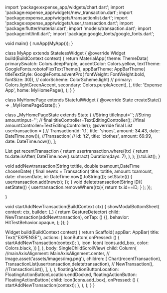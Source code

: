 import 'package:expense_app/widgets/chart.dart';
import 'package:expense_app/widgets/new_transaction.dart';
import 'package:expense_app/widgets/transactionlist.dart';
import 'package:expense_app/widgets/user_transaction.dart';
import 'package:flutter/material.dart';
import 'models/transaction.dart';
import 'package:intl/intl.dart';
import 'package:google_fonts/google_fonts.dart';

void main() {
  runApp(MyApp());
}

class MyApp extends StatelessWidget {
  @override
  Widget build(BuildContext context) {
    return MaterialApp(
      theme: ThemeData(
        primarySwatch: Colors.deepPurple,
        accentColor: Colors.yellow,
        textTheme: GoogleFonts.robotoFlexTextTheme(),
        appBarTheme: AppBarTheme(
            titleTextStyle: GoogleFonts.adventPro(
                fontWeight: FontWeight.bold, fontSize: 30)),
        // colorScheme: ColorScheme.light(
        //   primary: Colors.lightGreenAccent, secondary: Colors.purpleAccent),
      ),
      title: 'Expense App',
      home: MyHomePage(),
    );
  }
}

class MyHomePage extends StatefulWidget {
  @override
  State<MyHomePage> createState() => _MyHomePageState();
}

class _MyHomePageState extends State<MyHomePage> {
  //String titleInput='';
  //String amountInput='';
  // final titleController=TextEditingController();
  //final amountController=TextEditingController();
  @override
  final List<Transaction> usertransaction = [
    // Transaction(id: 't1', title: 'shoes', amount: 34.43, date: DateTime.now()),
    //Transaction(
    //  id: 't2', title: 'clothes', amount: 69.99, date: DateTime.now()),
  ];

  List<Transaction> get recentTransaction {
    return usertransaction.where((tx) {
      return tx.date.isAfter(
        DateTime.now().subtract(
          Duration(days: 7),
        ),
      );
    }).toList();
  }

  void addNewtransaction(String txtitle, double txamount,DateTime chosenDate) {
    final newtx = Transaction(
        title: txtitle,
        amount: txamount,
        date: chosenDate,
        id: DateTime.now().toString());
    setState(() {
      usertransaction.add(newtx);
    });
  }
  void deletetransaction(String iD){
    setState(() {
      usertransaction.removeWhere((tx){
        return tx.id==iD;
      } );
    });

  }

  void startAddNewTransaction(BuildContext ctx) {
    showModalBottomSheet(
        context: ctx,
        builder: (_) {
          return GestureDetector(
            child: NewTransaction(addNewtransaction),
            onTap: () {},
            behavior: HitTestBehavior.opaque,
          );
        });
  }

  Widget build(BuildContext context) {
    return Scaffold(
      appBar: AppBar(
        title: Text("EXPENSE"),
        actions: <Widget>[
          IconButton(
              onPressed: () {
                startAddNewTransaction(context);
              },
              icon: Icon(
                Icons.add_box,
                color: Colors.black,
              ))
        ],
      ),
      body: SingleChildScrollView(
        child: Column(
          //mainAxisAlignment: MainAxisAlignment.center,
          // Image.asset('assets/images/img.png'),
          children: <Widget>[
            Chart(recentTransaction),
            TransactionList(usertransaction,deletetransaction),
            // NewTransaction(),
            //TransactionList(),
          ],
        ),
      ),
      floatingActionButtonLocation: FloatingActionButtonLocation.endDocked,
      floatingActionButton: FloatingActionButton(
        child: Icon(Icons.add_box),
        onPressed: () {
          startAddNewTransaction(context);
        },
      ),
    );
  }
}
